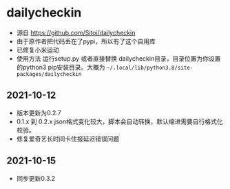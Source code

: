 # dailycheckin
- 源自 https://github.com/Sitoi/dailycheckin
- 由于原作者把代码丢在了pypi，所以有了这个自用库
- 已修复小米运动 
- 使用方法 运行setup.py 或者直接替换 dailycheckin目录，目录位置为你设置的python3 pip安装目录。大概为 ``` ~/.local/lib/python3.8/site-packages/dailycheckin  ```
## 2021-10-12 
- 版本更新为0.2.7
- 0.1.x 到 0.2.x json格式变化较大，脚本会自动转换，默认缩进需要自行格式化校验。
- 修复爱奇艺长时间卡住报延迟错误问题
## 2021-10-15
- 同步更新0.3.2
